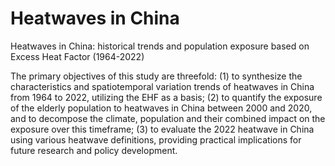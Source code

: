 # Heatwaves in China
Heatwaves in China: historical trends and population exposure based on Excess Heat Factor (1964-2022)

The primary objectives of this study are threefold: 
(1) to synthesize the characteristics and spatiotemporal variation trends of heatwaves in China from 1964 to 2022, utilizing the EHF as a basis;
(2) to quantify the exposure of the elderly population to heatwaves in China between 2000 and 2020, and to decompose the climate, population and their combined impact on the exposure over this timeframe; 
(3) to evaluate the 2022 heatwave in China using various heatwave definitions, providing practical implications for future research and policy development.
